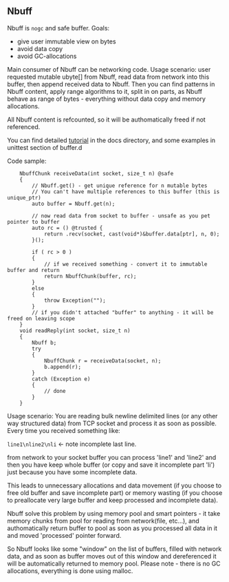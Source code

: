 ## Nbuff ##

Nbuff is `nogc` and safe buffer. Goals:

* give user immutable view on bytes
* avoid data copy
* avoid GC-allocations

Main consumer of Nbuff can be networking code. Usage scenario: user requested mutable ubyte[] from Nbuff, read data from network into this buffer, then append received data to Nbuff. Then you can find patterns in Nbuff content, apply range algorithms to it, split in on parts, as Nbuff behave as range of bytes - everything without data copy and memory allocations.

All Nbuff content is refcounted, so it will be authomatically freed if not referenced.

You can find detailed [tutorial](https://github.com/ikod/nbuff/blob/master/docs/tutorial-e.md) in the docs directory, and some examples in unittest section of buffer.d

Code sample:

```
    NbuffChunk receiveData(int socket, size_t n) @safe
    {
        // Nbuff.get() - get unique reference for n mutable bytes
        // You can't have multiple references to this buffer (this is unique_ptr)
        auto buffer = Nbuff.get(n);

        // now read data from socket to buffer - unsafe as you pet pointer to buffer 
        auto rc = () @trusted {
            return .recv(socket, cast(void*)&buffer.data[ptr], n, 0);
        }();

        if ( rc > 0 )
        {
            // if we received something - convert it to immutable buffer and return
            return NbuffChunk(buffer, rc);
        }
        else
        {
            throw Exception("");
        }
        // if you didn't attached "buffer" to anything - it will be freed on leaving scope
    }
    void readReply(int socket, size_t n)
    {
        Nbuff b;
        try
        {
            NbuffChunk r = receiveData(socket, n);
            b.append(r);
        }
        catch (Exception e)
        {
            // done
        }
    }
```


Usage scenario:
You are reading bulk newline delimited lines (or any other way structured data) from TCP socket and process it as soon as possible. Every time you received something like:

```line1\nline2\nli``` <- note incomplete last line.

from network to your socket buffer you can process 'line1' and 'line2' and then you have keep whole buffer (or copy 
and save it incomplete part 'li') just because you have some incomplete data.

This leads to unnecessary allocations and data movement (if you choose to free old buffer and save incomplete part)
or memory wasting (if you choose to preallocate very large buffer and keep processed and incomplete data).

Nbuff solve this problem by using memory pool and smart pointers - it take memory chunks from pool for reading
from network(file, etc...), and authomatically return buffer to pool as soon as you processed all data in it and moved
'processed' pointer forward.
 
So Nbuff looks like some "window" on the list of buffers, filled with network data, and as soon as buffer moves out of this
window and dereferenced it will be automatically returned to memory pool. Please note - there is no GC allocations, everything
is done using malloc.


